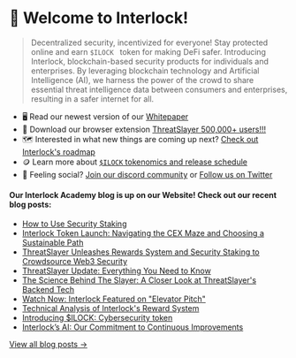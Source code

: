 # 👋 Welcome to Interlock!

> Decentralized security, incentivized for everyone! Stay protected online and earn ``$ILOCK `` token for making DeFi safer. Introducing Interlock, blockchain-based security products for individuals and enterprises. By leveraging blockchain technology and Artificial Intelligence (AI), we harness the power of the crowd to share essential threat intelligence data between consumers and enterprises,
resulting in a safer internet for all.

* 🖥️ Read our newest version of our [Whitepaper](https://www.interlock.network/whitepaper)
* :jigsaw: Download our browser extension [ThreatSlayer 500,000+ users!!!](https://chrome.google.com/webstore/detail/threatslayer/mgcmocglffknmbhhfjihifeldhghihpj) 
* 🗺️ Interested in what new things are coming up next? [Check out Interlock's roadmap](https://www.interlock.network/whitepaper#Roadmap) 
* 🪙 Learn more about [`$ILOCK` tokenomics and release schedule](https://www.interlock.network/tokenomics)
* 🦩 Feeling social? [Join our discord community](https://bit.ly/intldiscord) or [Follow us on Twitter](https://bit.ly/ilocktwitter)

#### Our Interlock Academy blog is up on our Website! Check out our recent blog posts:

- [How to Use Security Staking](https://www.interlock.network/blog/how-to-use-security-staking)
- [Interlock Token Launch: Navigating the CEX Maze and Choosing a Sustainable Path](https://www.interlock.network/blog/interlock-token-launch-navigating-the-cex-maze-and-choosing-a-sustainable-path)
- [ThreatSlayer Unleashes Rewards System and Security Staking to Crowdsource Web3 Security](https://www.interlock.network/blog/threatslayer-unleashes-rewards-system-and-security-staking-to-crowdsource-web3-security)
- [ThreatSlayer Update: Everything You Need to Know](https://www.interlock.network/blog/threatslayer-update-everything-you-need-to-know)
- [The Science Behind The Slayer: A Closer Look at ThreatSlayer's Backend Tech](https://www.interlock.network/blog/the-science-behind-the-slayer-a-closer-look-at-threatslayers-backend-tech)
- [Watch Now: Interlock Featured on "Elevator Pitch"](https://www.interlock.network/blog/watch-now-interlock-featured-on-elevator-pitch)
- [Technical Analysis of Interlock's Reward System](https://www.interlock.network/post/ilock-technical-analysis-of-interlocks-reward-system)
- [Introducing $ILOCK: Cybersecurity token](https://www.interlock.network/post/introducing-ilock-cybersecurity-token)
- [Interlock’s AI: Our Commitment to Continuous Improvements](https://www.interlock.network/post/interlocks-ai-our-commitment-to-continuous-improvements)

[View all blog posts &rarr;](https://www.interlock.network/blogs)
